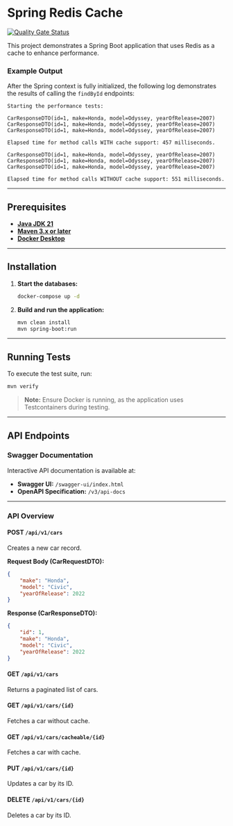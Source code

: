 # Spring Redis Cache

[![Quality Gate Status](https://sonarcloud.io/api/project_badges/measure?project=Joao-Lucas-de-Oliveira-Lima_spring-redis-cache&metric=alert_status)](https://sonarcloud.io/summary/new_code?id=Joao-Lucas-de-Oliveira-Lima_spring-redis-cache)

This project demonstrates a Spring Boot application that uses Redis as a cache to enhance performance. 

### Example Output
After the Spring context is fully initialized, the following log demonstrates the results of calling the `findById` endpoints:
```log
Starting the performance tests:

CarResponseDTO(id=1, make=Honda, model=Odyssey, yearOfRelease=2007)
CarResponseDTO(id=1, make=Honda, model=Odyssey, yearOfRelease=2007)
CarResponseDTO(id=1, make=Honda, model=Odyssey, yearOfRelease=2007)

Elapsed time for method calls WITH cache support: 457 milliseconds.

CarResponseDTO(id=1, make=Honda, model=Odyssey, yearOfRelease=2007)
CarResponseDTO(id=1, make=Honda, model=Odyssey, yearOfRelease=2007)
CarResponseDTO(id=1, make=Honda, model=Odyssey, yearOfRelease=2007)

Elapsed time for method calls WITHOUT cache support: 551 milliseconds.
```

---

## Prerequisites

- [**Java JDK 21**](https://www.oracle.com/br/java/technologies/downloads/#java21)
- [**Maven 3.x or later**](https://maven.apache.org/download.cgi)
- [**Docker Desktop**](https://www.docker.com/products/docker-desktop/)

---

## Installation

1. **Start the databases:**
   ```bash
   docker-compose up -d
   ```

2. **Build and run the application:**
   ```bash
   mvn clean install
   mvn spring-boot:run
   ```

---

## Running Tests

To execute the test suite, run:
```bash
mvn verify
```
> **Note:** Ensure Docker is running, as the application uses Testcontainers during testing.

---

## API Endpoints

### Swagger Documentation
Interactive API documentation is available at:
- **Swagger UI:** `/swagger-ui/index.html`
- **OpenAPI Specification:** `/v3/api-docs`

---

### API Overview

#### **POST** `/api/v1/cars`
Creates a new car record.

**Request Body (CarRequestDTO):**
```json
{
    "make": "Honda",
    "model": "Civic",
    "yearOfRelease": 2022
}
```

**Response (CarResponseDTO):**
```json
{
    "id": 1,
    "make": "Honda",
    "model": "Civic",
    "yearOfRelease": 2022
}
```

#### **GET** `/api/v1/cars`
Returns a paginated list of cars.

#### **GET** `/api/v1/cars/{id}`
Fetches a car without cache.

#### **GET** `/api/v1/cars/cacheable/{id}`
Fetches a car with cache.

#### **PUT** `/api/v1/cars/{id}`
Updates a car by its ID.

#### **DELETE** `/api/v1/cars/{id}`
Deletes a car by its ID.


